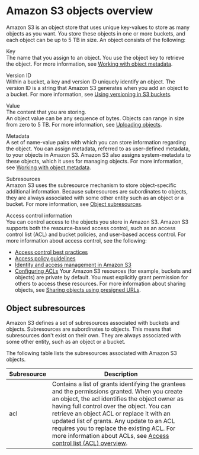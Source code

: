 # Amazon S3 objects overview<a name="UsingObjects"></a>

Amazon S3 is an object store that uses unique key\-values to store as many objects as you want\. You store these objects in one or more buckets, and each object can be up to 5 TB in size\. An object consists of the following:

Key  
The name that you assign to an object\. You use the object key to retrieve the object\. For more information, see [Working with object metadata](UsingMetadata.md)\.

Version ID  
 Within a bucket, a key and version ID uniquely identify an object\. The version ID is a string that Amazon S3 generates when you add an object to a bucket\. For more information, see [Using versioning in S3 buckets](Versioning.md)\.

Value  
 The content that you are storing\.  
An object value can be any sequence of bytes\. Objects can range in size from zero to 5 TB\. For more information, see [Uploading objects](upload-objects.md)\.

Metadata  
A set of name\-value pairs with which you can store information regarding the object\. You can assign metadata, referred to as user\-defined metadata, to your objects in Amazon S3\. Amazon S3 also assigns system\-metadata to these objects, which it uses for managing objects\. For more information, see [Working with object metadata](UsingMetadata.md)\.

Subresources  
Amazon S3 uses the subresource mechanism to store object\-specific additional information\. Because subresources are subordinates to objects, they are always associated with some other entity such as an object or a bucket\. For more information, see [Object subresources](#ObjectAndSubResource)\.

Access control information  
You can control access to the objects you store in Amazon S3\. Amazon S3 supports both the resource\-based access control, such as an access control list \(ACL\) and bucket policies, and user\-based access control\. For more information about access control, see the following:  
+ [Access control best practices](access-control-best-practices.md)
+ [Access policy guidelines](access-policy-alternatives-guidelines.md)
+ [Identity and access management in Amazon S3](s3-access-control.md)
+ [Configuring ACLs](managing-acls.md)
Your Amazon S3 resources \(for example, buckets and objects\) are private by default\. You must explicitly grant permission for others to access these resources\. For more information about sharing objects, see [Sharing objects using presigned URLs](ShareObjectPreSignedURL.md)\.

## Object subresources<a name="ObjectAndSubResource"></a>

Amazon S3 defines a set of subresources associated with buckets and objects\. Subresources are subordinates to objects\. This means that subresources don't exist on their own\. They are always associated with some other entity, such as an object or a bucket\. 

 The following table lists the subresources associated with Amazon S3 objects\.


| Subresource | Description | 
| --- | --- | 
| acl | Contains a list of grants identifying the grantees and the permissions granted\. When you create an object, the acl identifies the object owner as having full control over the object\. You can retrieve an object ACL or replace it with an updated list of grants\. Any update to an ACL requires you to replace the existing ACL\. For more information about ACLs, see [Access control list \(ACL\) overview](acl-overview.md)\. | 